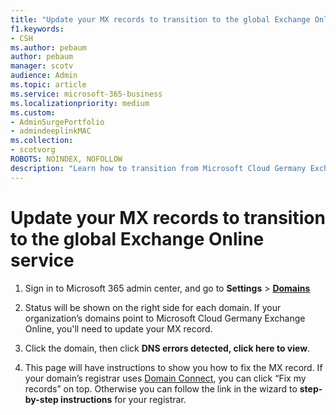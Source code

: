 ```yaml
---
title: "Update your MX records to transition to the global Exchange Online service"
f1.keywords:
- CSH
ms.author: pebaum
author: pebaum
manager: scotv
audience: Admin
ms.topic: article
ms.service: microsoft-365-business
ms.localizationpriority: medium
ms.custom: 
- AdminSurgePortfolio
- admindeeplinkMAC
ms.collection:
- scotvorg
ROBOTS: NOINDEX, NOFOLLOW
description: "Learn how to transition from Microsoft Cloud Germany Exchange Online to the global Exchange Online service"
---
```

# Update your MX records to transition to the global Exchange Online service

1. Sign in to Microsoft 365 admin center, and go to **Settings** > <a href="https://go.microsoft.com/fwlink/p/?linkid=834818" target="_blank">**Domains**</a>

2. Status will be shown on the right side for each domain. If your organization’s domains point to Microsoft Cloud Germany Exchange Online, you'll need to update your MX record.

3. Click the domain, then click **DNS errors detected, click here to view**.

4. This page will have instructions to show you how to fix the MX record. If your domain’s registrar uses [Domain Connect](../setup/add-domain.md#registrars-with-domain-connect), you can click “Fix my records” on top. Otherwise you can follow the link in the wizard to **step-by-step instructions** for your registrar.